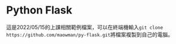 # Python Flask

這是2022/05/15的上課相關範例檔案，可以在終端機輸入```git clone https://github.com/maowman/py-flask.git```將檔案複製到自己的電腦。 
